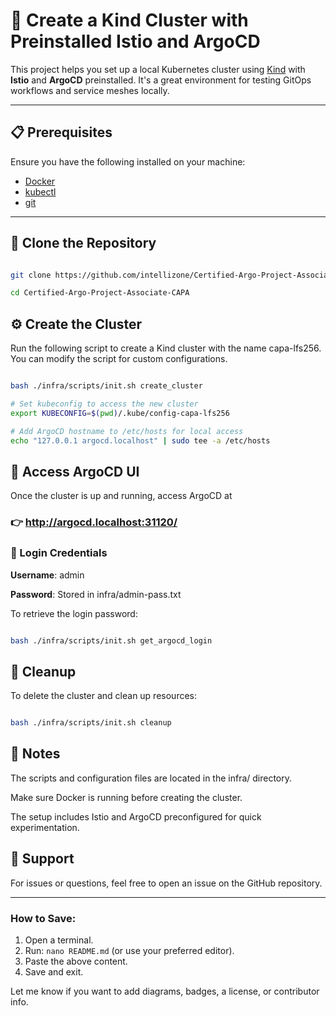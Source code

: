 # 🚀 Create a Kind Cluster with Preinstalled Istio and ArgoCD

This project helps you set up a local Kubernetes cluster using [Kind](https://kind.sigs.k8s.io/) with **Istio** and **ArgoCD** preinstalled. It's a great environment for testing GitOps workflows and service meshes locally.

---

## 📋 Prerequisites

Ensure you have the following installed on your machine:

- [Docker](https://docs.docker.com/engine/install/)
- [kubectl](https://kubernetes.io/docs/tasks/tools/)
- [git](https://git-scm.com/)

---

## 📂 Clone the Repository

```bash

git clone https://github.com/intellizone/Certified-Argo-Project-Associate-CAPA.git

cd Certified-Argo-Project-Associate-CAPA
```

## ⚙️ Create the Cluster

Run the following script to create a Kind cluster with the name capa-lfs256. You can modify the script for custom configurations.

```sh

bash ./infra/scripts/init.sh create_cluster

# Set kubeconfig to access the new cluster
export KUBECONFIG=$(pwd)/.kube/config-capa-lfs256

# Add ArgoCD hostname to /etc/hosts for local access
echo "127.0.0.1	argocd.localhost" | sudo tee -a /etc/hosts

```

## 🔐 Access ArgoCD UI

Once the cluster is up and running, access ArgoCD at 
### 👉 http://argocd.localhost:31120/

### 🎫 Login Credentials

**Username**: admin

**Password**: Stored in infra/admin-pass.txt

To retrieve the login password:

```sh

bash ./infra/scripts/init.sh get_argocd_login

```


## 🧹 Cleanup

To delete the cluster and clean up resources:

```sh

bash ./infra/scripts/init.sh cleanup

```

## 📝 Notes

The scripts and configuration files are located in the infra/ directory.

Make sure Docker is running before creating the cluster.

The setup includes Istio and ArgoCD preconfigured for quick experimentation.

## 📧 Support

For issues or questions, feel free to open an issue on the GitHub repository.


---

### How to Save:

1. Open a terminal.
2. Run: `nano README.md` (or use your preferred editor).
3. Paste the above content.
4. Save and exit.

Let me know if you want to add diagrams, badges, a license, or contributor info.